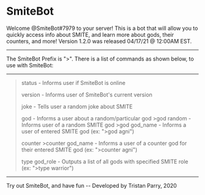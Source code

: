 # SmiteBot

Welcome @SmiteBot#7979 to your server! This is a bot that will allow you to quickly access info about SMITE,
and learn more about gods, their counters, and more! Version 1.2.0 was released 04/17/21 @ 12:00AM EST.

----------------------------------------------------------------------------------------------------------------------------------

The SmiteBot Prefix is ">". There is a list of commands as shown below, to use with SmiteBot:

----------------------------------------------------------------------------------------------------------------------------------

>status - Informs user if SmiteBot is online
>
>version - Informs user of SmiteBot's current version
>
>joke - Tells user a random joke about SMITE
>
>god - Informs a user about a random/particular god
      >god random - Informs user of a random SMITE god
      >god god_name - Informs a user of entered SMITE god (ex: ">god agni")
>
>counter
      >counter god_name - Informs a user of a counter god for their entered SMITE god (ex: ">counter agni")
>
>type god_role - Outputs a list of all gods with specified SMITE role (ex: ">type warrior")

----------------------------------------------------------------------------------------------------------------------------------

Try out SmiteBot, and have fun -- Developed by Tristan Parry, 2020
